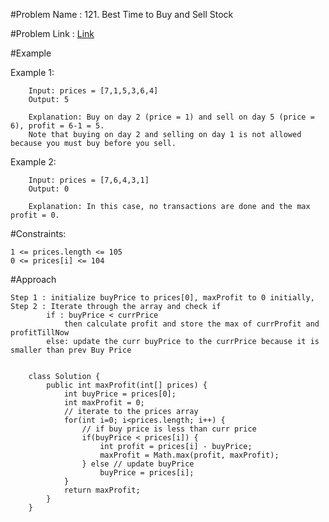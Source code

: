 #Problem Name : 121. Best Time to Buy and Sell Stock

#Problem Link : [Link](https://leetcode.com/problems/best-time-to-buy-and-sell-stock/)

#Example

Example 1:

		Input: prices = [7,1,5,3,6,4]
		Output: 5
		
		Explanation: Buy on day 2 (price = 1) and sell on day 5 (price = 6), profit = 6-1 = 5.
		Note that buying on day 2 and selling on day 1 is not allowed because you must buy before you sell.

Example 2:

		Input: prices = [7,6,4,3,1]
		Output: 0
		
		Explanation: In this case, no transactions are done and the max profit = 0.

	 
#Constraints:

	1 <= prices.length <= 105
	0 <= prices[i] <= 104
	
	
	
#Approach

	Step 1 : initialize buyPrice to prices[0], maxProfit to 0 initially,
	Step 2 : Iterate through the array and check if 
			if : buyPrice < currPrice
				then calculate profit and store the max of currProfit and profitTillNow
			else: update the curr buyPrice to the currPrice because it is smaller than prev Buy Price
			
			
		class Solution {
			public int maxProfit(int[] prices) {
				int buyPrice = prices[0];
				int maxProfit = 0;
				// iterate to the prices array
				for(int i=0; i<prices.length; i++) {
					// if buy price is less than curr price
					if(buyPrice < prices[i]) {
						int profit = prices[i] - buyPrice;
						maxProfit = Math.max(profit, maxProfit);
					} else // update buyPrice
						buyPrice = prices[i];
				}
				return maxProfit;
			}
		}